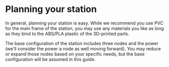 # Planning your station

In general, planning your station is easy. While we recommend you use PVC for the 
main frame of the station, you may use any materials you like as long as they bind to 
the ABS/PLA plastic of the 3D-printed parts.

The base configuration of the station includes three nodes and the power (we'll 
consider the power a node as well moving forward).  You may reduce or expand those 
nodes based on your specific needs, but the base configuration will be assumed in 
this guide.

 
